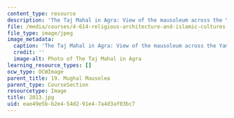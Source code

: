 ```yaml
---
content_type: resource
description: 'The Taj Mahal in Agra: View of the mausoleum across the Yamuna River.'
file: /media/courses/4-614-religious-architecture-and-islamic-cultures-fall-2002/eae49e5bb2e454d291e47a4d3af03bc7_2013.jpg
file_type: image/jpeg
image_metadata:
  caption: 'The Taj Mahal in Agra: View of the mausoleum across the Yamuna River.'
  credit: ''
  image-alt: Photo of The Taj Mahal in Agra
learning_resource_types: []
ocw_type: OCWImage
parent_title: 19. Mughal Mausolea
parent_type: CourseSection
resourcetype: Image
title: 2013.jpg
uid: eae49e5b-b2e4-54d2-91e4-7a4d3af03bc7
---
```


